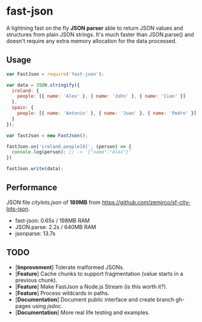 fast-json
===
A lightning fast on the fly **JSON parser** able to return JSON values and structures from plain JSON strings. It's much faster than JSON.parse() and doesn't require any extra memory allocation for the data processed.

## Usage
```javascript
var FastJson = require('fast-json');

var data = JSON.stringify({
  ireland: {
    people: [{ name: 'Alex' }, { name: 'John' }, { name: 'Cian' }]
  },
  spain: {
    people: [{ name: 'Antonio' }, { name: 'Juan' }, { name: 'Pedro' }]
  }
});

var fastJson = new FastJson();

fastJson.on('ireland.people[0]', (person) => {
  console.log(person); // -> '{"name":"Alex"}'
})

fastJson.write(data);
```

## Performance
JSON file *citylots.json* of **189MB** from https://github.com/zemirco/sf-city-lots-json.

* fast-json: 0.65s / 198MB RAM
* JSON.parse: 2.2s / 640MB RAM
* jsonparse: 13.7s

## TODO
* [**Improvement**] Tolerate malformed JSONs.
* [**Feature**] Cache chunks to support fragmentation (value starts in a previous chunk).
* [**Feature**] Make FastJson a Node.js Stream (is this worth it?).
* [**Feature**] Process wildcards in paths.
* [**Documentation**] Document public interface and create branch gh-pages using *jsdoc*.
* [**Documentation**] More real life testing and examples.
